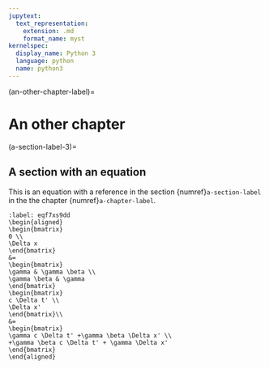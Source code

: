 ```yaml
---
jupytext:
  text_representation:
    extension: .md
    format_name: myst
kernelspec:
  display_name: Python 3
  language: python
  name: python3
---
```


(an-other-chapter-label)=
# An other chapter 

(a-section-label-3)=
## A section with an equation

This is an equation with a reference in the section {numref}`a-section-label` in the the chapter {numref}`a-chapter-label`.

```{math}
:label: eqf7xs9dd
\begin{aligned}
\begin{bmatrix}
0 \\
\Delta x 
\end{bmatrix}
&=
\begin{bmatrix}
\gamma & \gamma \beta \\
\gamma \beta & \gamma
\end{bmatrix}
\begin{bmatrix}
c \Delta t' \\
\Delta x'
\end{bmatrix}\\
&=
\begin{bmatrix}
\gamma c \Delta t' +\gamma \beta \Delta x' \\
+\gamma \beta c \Delta t' + \gamma \Delta x'
\end{bmatrix}
\end{aligned}
```
